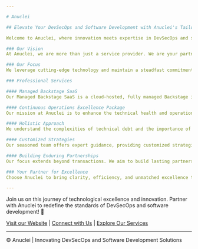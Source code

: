 ```yaml
---

# Anuclei

## Elevate Your DevSecOps and Software Development with Anuclei's Tailored Solutions

Welcome to Anuclei, where innovation meets expertise in DevSecOps and software development!

### Our Vision
At Anuclei, we are more than just a service provider. We are your partners in optimizing the technical operations of your DevSecOps and software development processes. Our dedicated team of experts is committed to delivering high-quality, innovative solutions tailored to meet your unique business needs.

### Our Focus
We leverage cutting-edge technology and maintain a steadfast commitment to excellence. This approach positions Anuclei as the ideal partner to elevate your DevSecOps and software development to unprecedented heights.

### Professional Services

#### Managed Backstage SaaS
Our Managed Backstage SaaS is a cloud-hosted, fully managed Backstage instance with a scalable architecture that ensures high availability and security. This service integrates seamlessly with your existing CI/CD tools to streamline operations and enhance developer productivity.

#### Continuous Operations Excellence Package
Our mission at Anuclei is to enhance the technical health and operational efficiency of your software systems. With our "Continuous Operations Excellence Package," we ensure top-tier software development and maintenance, providing comprehensive support that goes beyond standard service offerings.

#### Holistic Approach
We understand the complexities of technical debt and the importance of proactive management. Our bespoke approach is designed to improve your software's quality and performance, combining advanced methodologies with the latest technologies. This strategy is tailored to the unique needs of your organization, ensuring innovative solutions at the technological forefront.

#### Customized Strategies
Our seasoned team offers expert guidance, providing customized strategies for each client. We emphasize continuous improvement, aiming to future-proof your software.

#### Building Enduring Partnerships
Our focus extends beyond transactions. We aim to build lasting partnerships, aligning closely with your vision for long-term success. We're committed to dedicated support, adaptability, and an unwavering focus on quality.

### Your Partner for Excellence
Choose Anuclei to bring clarity, efficiency, and unmatched excellence to your DevSecOps and software development. We work tirelessly to ensure the enduring success and longevity of your software systems.

---
```


Join us on this journey of technological excellence and innovation. Partner with Anuclei to redefine the standards of DevSecOps and software development! 🚀

[Visit our Website](https://anuclei.com/) | [Connect with Us](mailto:info@anuclei.com) | [Explore Our Services](https://anuclei.com/Services)

---

© Anuclei | Innovating DevSecOps and Software Development Solutions
